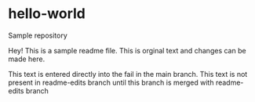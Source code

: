 # hello-world
Sample repository

Hey! This is a sample readme file.
This is orginal text and changes can be made here.

This text is entered directly into the fail in the main branch.
This text is not present in readme-edits branch until
this branch is merged with readme-edits branch

